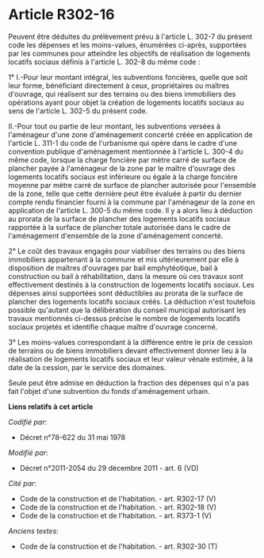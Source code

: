 # Article R302-16

Peuvent être déduites du prélèvement prévu à l'article L. 302-7 du présent code les dépenses et les moins-values, énumérées
ci-après, supportées par les communes pour atteindre les objectifs de réalisation de logements locatifs sociaux définis à
l'article L. 302-8 du même code : 

1° I.-Pour leur montant intégral, les subventions foncières, quelle que soit leur forme, bénéficiant directement à ceux,
propriétaires ou maîtres d'ouvrage, qui réalisent sur des terrains ou des biens immobiliers des opérations ayant pour objet
la création de logements locatifs sociaux au sens de l'article L. 302-5 du présent code. 

II.-Pour tout ou partie de leur montant, les subventions versées à l'aménageur d'une zone d'aménagement concerté créée en
application de l'article L. 311-1 du code de l'urbanisme qui opère dans le cadre d'une convention publique d'aménagement
mentionnée à l'article L. 300-4 du même code, lorsque la charge foncière par mètre carré de   surface de plancher payée à
l'aménageur de la zone par le maître d'ouvrage des logements locatifs sociaux est inférieure ou égale à la charge foncière
moyenne par mètre carré de   surface de plancher autorisée pour l'ensemble de la zone, telle que cette dernière peut être
évaluée à partir du dernier compte rendu financier fourni à la commune par l'aménageur de la zone en application de l'article
L. 300-5 du même code. Il y a alors lieu à déduction au prorata de la   surface de plancher des logements locatifs sociaux
rapportée à la   surface de plancher totale autorisée dans le cadre de l'aménagement d'ensemble de la zone d'aménagement
concerté. 

2° Le coût des travaux engagés pour viabiliser des terrains ou des biens immobiliers appartenant à la commune et mis
ultérieurement par elle à disposition de maîtres d'ouvrages par bail emphytéotique, bail à construction ou bail à
réhabilitation, dans la mesure où ces travaux sont effectivement destinés à la construction de logements locatifs sociaux.
Les dépenses ainsi supportées sont déductibles au prorata de la   surface de plancher des logements locatifs sociaux créés.
La déduction n'est toutefois possible qu'autant que la délibération du conseil municipal autorisant les travaux mentionnés
ci-dessus précise le nombre de logements locatifs sociaux projetés et identifie chaque maître d'ouvrage concerné. 

3° Les moins-values correspondant à la différence entre le prix de cession de terrains ou de biens immobiliers devant
effectivement donner lieu à la réalisation de logements locatifs sociaux et leur valeur vénale estimée, à la date de la
cession, par le service des domaines. 

Seule peut être admise en déduction la fraction des dépenses qui n'a pas fait l'objet d'une subvention du fonds d'aménagement
urbain.

**Liens relatifs à cet article**

_Codifié par_:

  - Décret n°78-622 du 31 mai 1978

_Modifié par_:

  - Décret n°2011-2054 du 29 décembre 2011 - art. 6 (VD)

_Cité par_:

  - Code de la construction et de l'habitation. - art. R302-17 (V)
  - Code de la construction et de l'habitation. - art. R302-18 (V)
  - Code de la construction et de l'habitation. - art. R373-1 (V)

_Anciens textes_:

  - Code de la construction et de l'habitation. - art. R302-30 (T)
